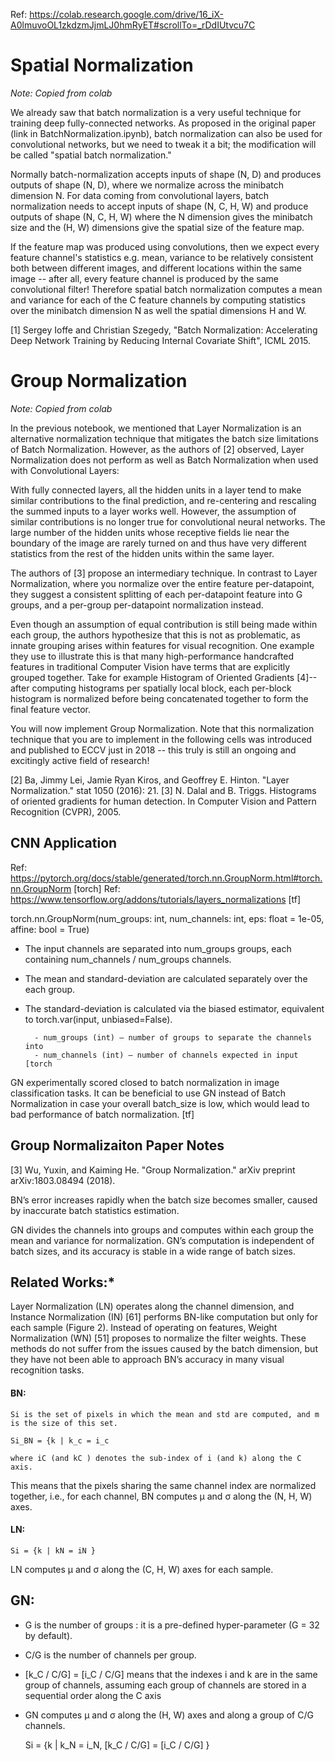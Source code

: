 Ref: https://colab.research.google.com/drive/16_iX-A0lmuvoOL1zkdzmJjmLJ0hmRyET#scrollTo=_rDdIUtvcu7C

# Spatial Normalization 

*Note: Copied from colab*

We already saw that batch normalization is a very useful technique for training deep fully-connected networks. 
As proposed in the original paper (link in BatchNormalization.ipynb), batch normalization can also be used for 
convolutional networks, but we need to tweak it a bit; the modification will be called "spatial batch normalization."

Normally batch-normalization accepts inputs of shape (N, D) and produces outputs of shape (N, D), where we normalize 
across the minibatch dimension N. For data coming from convolutional layers, batch normalization needs to accept 
inputs of shape (N, C, H, W) and produce outputs of shape (N, C, H, W) where the N dimension gives the minibatch size 
and the (H, W) dimensions give the spatial size of the feature map.

If the feature map was produced using convolutions, then we expect every feature channel's statistics e.g. mean, 
variance to be relatively consistent both between different images, and different locations within the same image -- 
after all, every feature channel is produced by the same convolutional filter! Therefore spatial batch normalization 
computes a mean and variance for each of the C feature channels by computing statistics over the minibatch dimension N 
as well the spatial dimensions H and W.

[1] Sergey Ioffe and Christian Szegedy, "Batch Normalization: Accelerating Deep Network Training by Reducing Internal
 Covariate Shift", ICML 2015.


# Group Normalization

*Note: Copied from colab*

In the previous notebook, we mentioned that Layer Normalization is an alternative normalization technique that mitigates
 the batch size limitations of Batch Normalization. However, as the authors of [2] observed, Layer Normalization 
 does not perform as well as Batch Normalization when used with Convolutional Layers:

With fully connected layers, all the hidden units in a layer tend to make similar contributions to the final prediction, 
and re-centering and rescaling the summed inputs to a layer works well. However, the assumption of similar contributions 
is no longer true for convolutional neural networks. The large number of the hidden units whose receptive fields lie 
near the boundary of the image are rarely turned on and thus have very different statistics from the rest of the hidden units 
within the same layer.

The authors of [3] propose an intermediary technique. In contrast to Layer Normalization, where you normalize 
over the entire feature per-datapoint, they suggest a consistent splitting of each per-datapoint feature into G groups, 
and a per-group per-datapoint normalization instead.

Even though an assumption of equal contribution is still being made within each group, the authors hypothesize that 
this is not as problematic, as innate grouping arises within features for visual recognition. One example they use to 
illustrate this is that many high-performance handcrafted features in traditional Computer Vision have terms that are 
explicitly grouped together. Take for example Histogram of Oriented Gradients [4]-- after computing histograms per 
spatially local block, each per-block histogram is normalized before being concatenated together to form the final 
feature vector.

You will now implement Group Normalization. Note that this normalization technique that you are to implement in the 
following cells was introduced and published to ECCV just in 2018 -- this truly is still an ongoing and excitingly 
active field of research!

[2] Ba, Jimmy Lei, Jamie Ryan Kiros, and Geoffrey E. Hinton. "Layer Normalization." stat 1050 (2016): 21.
[3] N. Dalal and B. Triggs. Histograms of oriented gradients for human detection. In Computer Vision and Pattern Recognition (CVPR), 2005.


## CNN Application

Ref: https://pytorch.org/docs/stable/generated/torch.nn.GroupNorm.html#torch.nn.GroupNorm [torch]
Ref: https://www.tensorflow.org/addons/tutorials/layers_normalizations [tf]

torch.nn.GroupNorm(num_groups: int, num_channels: int, eps: float = 1e-05, affine: bool = True)

- The input channels are separated into num_groups groups, each containing num_channels / num_groups channels.
- The mean and standard-deviation are calculated separately over the each group.
- The standard-deviation is calculated via the biased estimator, equivalent to torch.var(input, unbiased=False).

        - num_groups (int) – number of groups to separate the channels into
        - num_channels (int) – number of channels expected in input [torch
        
GN experimentally scored closed to batch normalization in image classification tasks. 
It can be beneficial to use GN instead of Batch Normalization in case your overall batch_size is low, 
which would lead to bad performance of batch normalization. [tf]


## Group Normalizaiton Paper Notes

[3] Wu, Yuxin, and Kaiming He. "Group Normalization." arXiv preprint arXiv:1803.08494 (2018).

BN’s error increases rapidly when the batch size becomes smaller, caused by inaccurate batch
statistics estimation.

GN divides the channels into groups and computes within each group the mean and variance for normalization. GN’s computation 
is independent of batch sizes, and its accuracy is stable in a wide range of batch sizes.

## Related Works:*

Layer Normalization (LN) operates along the channel dimension, and Instance Normalization (IN) [61] performs BN-like computation but only for each sample (Figure 2). Instead of operating on features, Weight Normalization (WN) [51] proposes to normalize the filter weights.
These methods do not suffer from the issues caused by the
batch dimension, but they have not been able to approach
BN’s accuracy in many visual recognition tasks.

#### BN:

    Si is the set of pixels in which the mean and std are computed, and m is the size of this set.
    
    Si_BN = {k | k_c = i_c
    
    where iC (and kC ) denotes the sub-index of i (and k) along the C axis. 

This means that the pixels sharing the same channel index are normalized together, i.e., 
for each channel, BN computes µ and σ along the (N, H, W) axes. 


#### LN:

    Si = {k | kN = iN }
 
LN computes µ and σ along the (C, H, W) axes for each sample.

## GN: 

- G is the number of groups :  it is a pre-defined hyper-parameter (G = 32 by default).
- C/G is the number of channels per group. 
- [k_C / C/G] = [i_C / C/G] means that the indexes i and k are in
the same group of channels, assuming each group of channels are stored in a sequential order along the C axis
- GN computes µ and σ along the (H, W) axes and along a group of C/G channels. 


    Si = {k | k_N = i_N, [k_C / C/G] = [i_C / C/G] }

